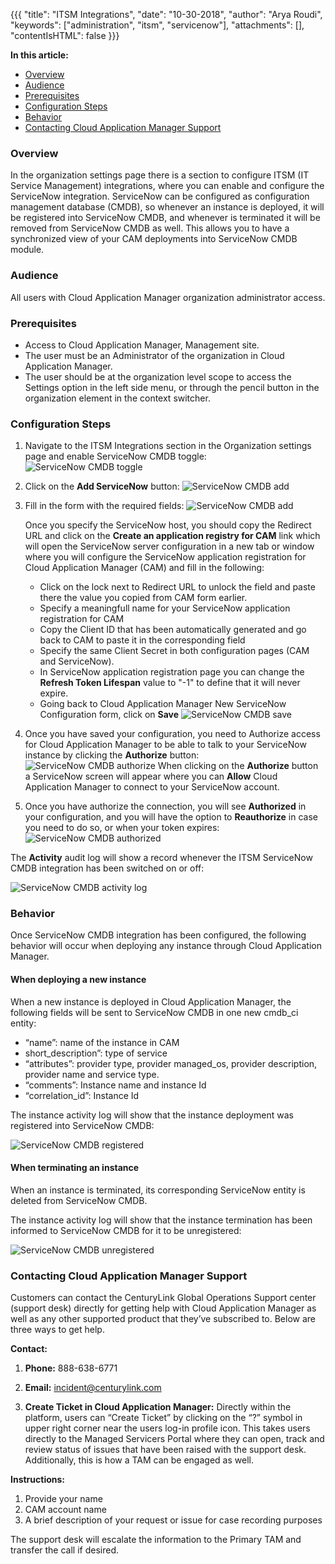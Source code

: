 {{{
"title": "ITSM Integrations",
"date": "10-30-2018",
"author": "Arya Roudi",
"keywords": ["administration", "itsm", "servicenow"],
"attachments": [],
"contentIsHTML": false
}}}

**In this article:**

* [Overview](#overview)
* [Audience](#audience)
* [Prerequisites](#prerequisites)
* [Configuration Steps](#configuration-steps)
* [Behavior](#behavior)
* [Contacting Cloud Application Manager Support](#contacting-cloud-application-manager-support)

### Overview

In the organization settings page there is a section to configure ITSM (IT Service Management) integrations, where you can enable and configure the ServiceNow integration. ServiceNow can be configured as configuration management database (CMDB), so whenever an instance is deployed, it will be registered into ServiceNow CMDB, and whenever is terminated it will be removed from ServiceNow CMDB as well. This allows you to have a synchronized view of your CAM deployments into  ServiceNow CMDB module.

### Audience

All users with Cloud Application Manager organization administrator access.

### Prerequisites

* Access to Cloud Application Manager, Management site.
* The user must be an Administrator of the organization in Cloud Application Manager.
* The user should be at the organization level scope to access the Settings option in the left side menu, or through the pencil button in the organization element in the context switcher.

### Configuration Steps

1. Navigate to the ITSM Integrations section in the Organization settings page and enable ServiceNow CMDB toggle:
   ![ServiceNow CMDB toggle](../../images/cloud-application-manager/management/servicenow-cmdb-toggle.png)

2. Click on the **Add ServiceNow** button:
   ![ServiceNow CMDB add](../../images/cloud-application-manager/management/servicenow-cmdb-add.png)

3. Fill in the form with the required fields:
   ![ServiceNow CMDB add](../../images/cloud-application-manager/management/servicenow-cmdb-form.png)

    Once you specify the ServiceNow host, you should copy the Redirect URL and click on the **Create an application registry for CAM** link which will open the ServiceNow server configuration in a new tab or window where you will configure the ServiceNow application registration for Cloud Application Manager (CAM) and fill in the following:
    * Click on the lock next to Redirect URL to unlock the field and paste there the value you copied from CAM form earlier.
    * Specify a meaningfull name for your ServiceNow application registration for CAM
    * Copy the Client ID that has been automatically generated and go back to CAM to paste it in the corresponding field
    * Specify the same Client Secret in both configuration pages (CAM and ServiceNow).
    * In ServiceNow application registration page you can change the **Refresh Token Lifespan** value to "-1" to define that it will never expire.
    * Going back to Cloud Application Manager New ServiceNow Configuration form, click on **Save**
  ![ServiceNow CMDB save](../../images/cloud-application-manager/management/servicenow-cmdb-form-save.png)

4. Once you have saved your configuration, you need to Authorize access for Cloud Application Manager to be able to talk to your ServiceNow instance by clicking the **Authorize** button:
  ![ServiceNow CMDB authorize](../../images/cloud-application-manager/management/servicenow-cmdb-authorize.png)
  When clicking on the **Authorize** button a ServiceNow screen will appear where you can **Allow** Cloud Application Manager to connect to your ServiceNow account.

5. Once you have authorize the connection, you will see **Authorized** in your configuration, and you will have the option to **Reauthorize** in case you need to do so, or when your token expires:
  ![ServiceNow CMDB authorized](../../images/cloud-application-manager/management/servicenow-cmdb-authorized.png)

The **Activity** audit log will show a record whenever the ITSM ServiceNow CMDB integration has been switched on or off:

  ![ServiceNow CMDB activity log](../../images/cloud-application-manager/management/servicenow-cmdb-activity.png)

### Behavior

Once ServiceNow CMDB integration has been configured, the following behavior will occur when deploying any instance through Cloud Application Manager.

#### When deploying a new instance

When a new instance is deployed in Cloud Application Manager, the following fields will be sent to ServiceNow CMDB in one new cmdb_ci entity:

* “name”: name of the instance in CAM
* short_description”: type of service
* “attributes”: provider type, provider managed_os, provider description, provider name and service type.
* “comments”: Instance name and instance Id
* “correlation_id”: Instance Id

The instance activity log will show that the instance deployment was registered into ServiceNow CMDB:

![ServiceNow CMDB registered](../../images/cloud-application-manager/management/servicenow-cmdb-registered.png)

#### When terminating an instance

When an instance is terminated, its corresponding ServiceNow entity is deleted from ServiceNow CMDB.

The instance activity log will show that the instance termination has been informed to ServiceNow CMDB for it to be unregistered:

![ServiceNow CMDB unregistered](../../images/cloud-application-manager/management/servicenow-cmdb-unregistered.png)

### Contacting Cloud Application Manager Support

Customers can contact the CenturyLink Global Operations Support center (support desk) directly for getting help with Cloud Application Manager as well as any other supported product that they’ve subscribed to.  Below are three ways to get help.

**Contact:**

1. **Phone:** 888-638-6771

2. **Email:** incident@centurylink.com

3. **Create Ticket in Cloud Application Manager:** Directly within the platform, users can “Create Ticket” by clicking on the “?” symbol in upper right corner near the users log-in profile icon.  This takes users directly to the Managed Servicers Portal where they can open, track and review status of issues that have been raised with the support desk.  Additionally, this is how a TAM can be engaged as well.

**Instructions:**

1. Provide your name
2. CAM account name
3. A brief description of your request or issue for case recording purposes

The support desk will escalate the information to the Primary TAM and transfer the call if desired.
